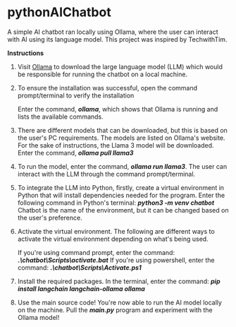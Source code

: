 # pythonAIChatbot
A simple AI chatbot ran locally using Ollama, where the user can interact with AI using its language model. This project was inspired by TechwithTim. 

**Instructions**
1. Visit [Ollama](https://ollama.com/) to download the large language model (LLM) which would be responsible for running the chatbot on a local machine.
2. To ensure the installation was successful, open the command prompt/terminal to verify the installation
   
   Enter the command, ***ollama***, which shows that Ollama is running and lists the available commands.
   
3. There are different models that can be downloaded, but this is based on the user's PC requirements. The models are listed on Ollama's website. For the sake of instructions, the Llama 3 model will be downloaded.
   Enter the command, ***ollama pull llama3***
4. To run the model, enter the command, ***ollama run llama3***. The user can interact with the LLM through the command prompt/terminal.
   
6. To integrate the LLM into Python, firstly, create a virtual environment in Python that will install dependencies needed for the program.
   Enter the following command in Python's terminal: ***python3 -m venv chatbot*** Chatbot is the name of the environment, but it can be changed based on the user's preference.
   
7. Activate the virtual environment.
   The following are different ways to activate the virtual environment depending on what's being used.
   
   If you're using command prompt, enter the command: ***.\chatbot\Scripts\activate.bat***
   If you're using powershell, enter the command: ***.\chatbot\Scripts\Activate.ps1***
   
8. Install the required packages.
   In the terminal, enter the command: ***pip install langchain langchain-ollama ollama***
9. Use the main source code! You're now able to run the AI model locally on the machine. Pull the ***main.py*** program and experiment with the Ollama model! 
